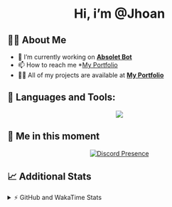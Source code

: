 <h1 align="center">Hi, i’m @Jhoan</h1>

## 🙋‍♂️ About Me

- 🔭 I’m currently working on **[Absolet Bot](https://strider.cloud)**
- 📫 How to reach me *[My Portfolio](https://jhoan.me/contact)
- 👨‍💻 All of my projects are available at **[My Portfolio](https://jhoan.me)**

## 🚀 Languages and Tools:
<p align="center">
  <a href="https://skillicons.dev">
    <img src="https://skillicons.dev/icons?i=js,ts,html,css,bootstrap,nodejs,express,vscode,neovim,vim,atom,cloudflare,git,github,discord,bots,linux,mongodb,nginx,redis,wordpress,heroku&perline=11" />
  </a>
</p>
  
## 👤 Me in this moment
<p align="center">
    <a href="https://discord.com/users/612460795124776960" target="_blank" rel="nofollow">
        <img src="https://lanyard-profile-readme.vercel.app/api/612460795124776960?idleMessage=Probably%20coding%20Absolet..." alt="Discord Presence" align="center">
    </a>
</p>

## 📈 Additional Stats
<details>
    <summary>⚡ GitHub and WakaTime Stats</summary>
    <br/>

<!--START_SECTION:waka-->
![Code Time](http://img.shields.io/badge/Code%20Time-548%20hrs%2013%20mins-blue)

**🐱 My GitHub Data** 

> 🏆 1,097 Contributions in the Year 2022
 > 
> 📦 169.8 kB Used in GitHub's Storage 
 > 
> 💼 Opted to Hire
 > 
> 📜 4 Public Repositories 
 > 
> 🔑 38 Private Repositories  
 > 
**I'm an Early 🐤** 

```text
🌞 Morning    91 commits     ██░░░░░░░░░░░░░░░░░░░░░░░   10.71% 
🌆 Daytime    392 commits    ███████████░░░░░░░░░░░░░░   46.12% 
🌃 Evening    329 commits    █████████░░░░░░░░░░░░░░░░   38.71% 
🌙 Night      38 commits     █░░░░░░░░░░░░░░░░░░░░░░░░   4.47%

```
📅 **I'm Most Productive on Saturday** 

```text
Monday       123 commits    ███░░░░░░░░░░░░░░░░░░░░░░   14.47% 
Tuesday      135 commits    ████░░░░░░░░░░░░░░░░░░░░░   15.88% 
Wednesday    139 commits    ████░░░░░░░░░░░░░░░░░░░░░   16.35% 
Thursday     92 commits     ██░░░░░░░░░░░░░░░░░░░░░░░   10.82% 
Friday       131 commits    ███░░░░░░░░░░░░░░░░░░░░░░   15.41% 
Saturday     159 commits    ████░░░░░░░░░░░░░░░░░░░░░   18.71% 
Sunday       71 commits     ██░░░░░░░░░░░░░░░░░░░░░░░   8.35%

```


📊 **This Week I Spent My Time On** 

```text
⌚︎ Time Zone: America/Bogota

💬 Programming Languages: 
TypeScript               5 hrs 13 mins       ████████████████████░░░░░   79.89% 
JavaScript               49 mins             ███░░░░░░░░░░░░░░░░░░░░░░   12.75% 
JSON                     21 mins             █░░░░░░░░░░░░░░░░░░░░░░░░   5.37% 
YAML                     6 mins              ░░░░░░░░░░░░░░░░░░░░░░░░░   1.72% 
Java                     1 min               ░░░░░░░░░░░░░░░░░░░░░░░░░   0.27%

🔥 Editors: 
VS Code                  6 hrs 32 mins       █████████████████████████   100.0%

🐱‍💻 Projects: 
bloom                    5 hrs 38 mins       █████████████████████░░░░   86.37% 
dilva                    52 mins             ███░░░░░░░░░░░░░░░░░░░░░░   13.35% 
injector                 1 min               ░░░░░░░░░░░░░░░░░░░░░░░░░   0.28%

💻 Operating System: 
Linux                    6 hrs 32 mins       █████████████████████████   100.0%

```

**I Mostly Code in JavaScript** 

```text
JavaScript               16 repos            ██████████████░░░░░░░░░░░   59.26% 
TypeScript               5 repos             ████░░░░░░░░░░░░░░░░░░░░░   18.52% 
Java                     3 repos             ██░░░░░░░░░░░░░░░░░░░░░░░   11.11% 
Shell                    1 repo              █░░░░░░░░░░░░░░░░░░░░░░░░   3.7% 
CSS                      1 repo              █░░░░░░░░░░░░░░░░░░░░░░░░   3.7%

```



 Last Updated on 28/12/2022 10:12:35 UTC
<!--END_SECTION:waka-->
</details>
